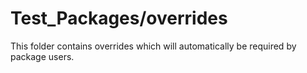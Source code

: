 # Test_Packages/overrides

This folder contains overrides which will automatically be required by package users.
